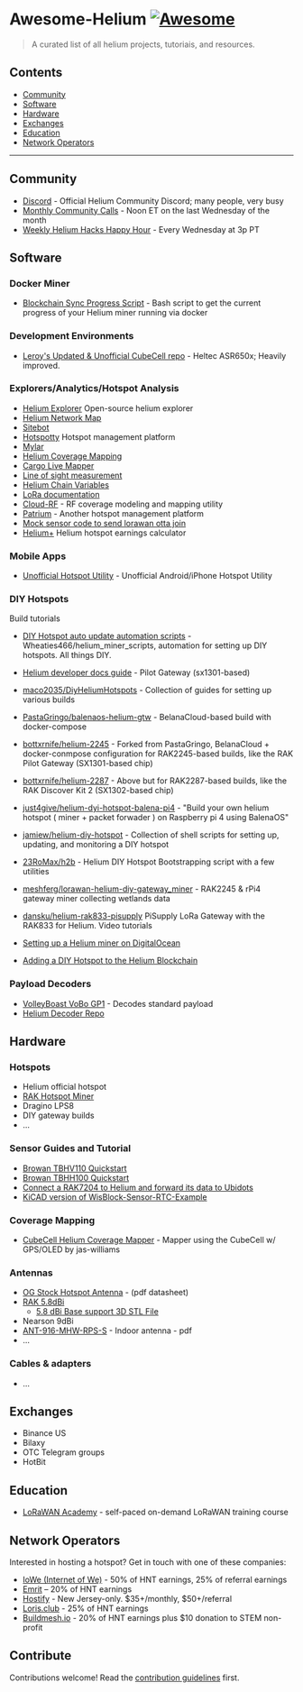 # Awesome-Helium [![Awesome](https://awesome.re/badge.svg)](https://awesome.re)

> A curated list of all helium projects, tutoriais, and resources.


## Contents

- [Community](#community)
- [Software](#software)
- [Hardware](#hardware)
- [Exchanges](#exchanges)
- [Education](#education)
- [Network Operators](#network-operators)

---

## Community

* [Discord](http://discord.gg/helium) - Official Helium Community Discord; many people, very busy 
* [Monthly Community Calls](https://docs.google.com/document/d/1bMm2alBigBj3detA775Dn0Gz9UM5XczAeK9vnjBB3l0/edit#) - Noon ET on the last Wednesday of the month
* [Weekly Helium Hacks Happy Hour](https://zoom.us/meeting/register/tJ0qdeyorDgqHdbWZTQhBSphsFEytiyc5BiP) - Every Wednesday at 3p PT

## Software
### Docker Miner

* [Blockchain Sync Progress Script](https://github.com/Doginal/helium-network-scripts) - Bash script to get the current progress of your Helium miner running via docker

### Development Environments

* [Leroy's Updated & Unofficial CubeCell repo](https://github.com/leroyle/ASR650x-Arduino) - Heltec ASR650x; Heavily improved.

### Explorers/Analytics/Hotspot Analysis

* [Helium Explorer](https://explorer.helium.com) Open-source helium explorer
* [Helium Network Map](https://network.helium.com)
* [Sitebot](https://sitebot.com/helium)
* [Hotspotty](https://hotspotty.net) Hotspot management platform
* [Mylar](https://mylar.app)
* [Helium Coverage Mapping](https://mappers.helium.com)
* [Cargo Live Mapper](https://cargo.helium.com/) 
* [Line of sight measurement](https://www.scadacore.com/tools/rf-path/rf-line-of-sight/)
* [Helium Chain Variables](https://helium.plus/chain-vars)
* [LoRa documentation](https://lora.readthedocs.io/en/latest/)
* [Cloud-RF](https://cloudrf.com/) - RF coverage modeling and mapping utility
* [Patrium](https://patrium.app/) - Another hotspot management platform
* [Mock sensor code to send lorawan otta join](https://github.com/gradoj/sensor)
* [Helium+](https://helium.plus/) Helium hotspot earnings calculator

### Mobile Apps

* [Unofficial Hotspot Utility](https://github.com/kent-williams/hotspot-utility) - Unofficial Android/iPhone Hotspot Utility

### DIY Hotspots

Build tutorials

* [DIY Hotspot auto update automation scripts](https://github.com/Wheaties466/helium_miner_scripts) - Wheaties466/helium_miner_scripts, automation for setting up DIY hotspots. All things DIY.
* [Helium developer docs guide](https://developer.helium.com/hotspot/developer-setup) - Pilot Gateway (sx1301-based)
* [maco2035/DiyHeliumHotspots](https://github.com/maco2035/DiyHeliumHotspots) - Collection of guides for setting up various builds
* [PastaGringo/balenaos-helium-gtw](https://github.com/PastaGringo/balenaos-helium-gtw) - BelanaCloud-based build with docker-compose
* [bottxrnife/helium-2245](https://github.com/bottxrnife/helium-2245) - Forked from PastaGringo, BelanaCloud + docker-conmpose configuration for RAK2245-based builds, like the RAK Pilot Gateway (SX1301-based chip)
* [bottxrnife/helium-2287](https://github.com/bottxrnife/helium-2287) - Above but for RAK2287-based builds, like the RAK Discover Kit 2 (SX1302-based chip)
* [just4give/helium-dyi-hotspot-balena-pi4](https://github.com/just4give/helium-dyi-hotspot-balena-pi4) - "Build your own helium hotspot ( miner + packet forwader ) on Raspberry pi 4 using BalenaOS"
* [jamiew/helium-diy-hotspot](https://github.com/jamiew/helium-diy-hotspot) - Collection of shell scripts for setting up, updating, and monitoring a DIY hotspot
* [23RoMax/h2b](https://github.com/23RoMax/h2b) - Helium DIY Hotspot Bootstrapping script with a few utilities
* [meshferg/lorawan-helium-diy-gateway_miner](https://github.com/meshferg/lorawan-helium-diy-gateway_miner ) - RAK2245 & rPi4 gateway miner collecting wetlands data
* [dansku/helium-rak833-pisupply](https://github.com/dansku/helium-rak833-pisupply) PiSupply LoRa Gateway with the RAK833 for Helium.
Video tutorials

* [Setting up a Helium miner on DigitalOcean](https://www.youtube.com/watch?v=rR2Z0vOufLM)
* [Adding a DIY Hotspot to the Helium Blockchain](https://www.youtube.com/watch?v=SzFWSv6UcIE)

### Payload Decoders

* [VolleyBoast VoBo GP1](https://github.com/VolleyBoast/Decoder) - Decodes standard payload
* [Helium Decoder Repo](https://github.com/helium/console-decoders)


## Hardware

### Hotspots

* Helium official hotspot
* [RAK Hotspot Miner](https://www.calchipconnect.com/products/rak-hotspot-miner)	
* Dragino LPS8
* DIY gateway builds
* ...

### Sensor Guides and Tutorial

* [Browan TBHV110 Quickstart](https://github.com/mikedsp/helium/blob/master/MyDocuments/BrowanTBHV110_HeliumQuickStart-SHARE.pdf)
* [Browan TBHH100 Quickstart](https://github.com/mikedsp/helium/blob/master/MyDocuments/HowTo_BrowanTBHH100_to_GoogleSheet-SHARE.pdf)
* [Connect a RAK7204 to Helium and forward its data to Ubidots](https://www.hackster.io/mariacarlinahernandez/connect-a-rak7204-to-helium-and-forward-its-data-to-ubidots-073793)
* [KiCAD version of WisBlock-Sensor-RTC-Example](https://github.com/ManuIoT/WisBlock-Sensor-RTC-Example)

### Coverage Mapping

* [CubeCell Helium Coverage Mapper](https://github.com/jas-williams/CubeCell-Helium-Mapper) - Mapper using the CubeCell w/ GPS/OLED by jas-williams

### Antennas

* [OG Stock Hotspot Antenna](https://www.mouser.com/datasheet/2/238/ant-916-cw-hwr-1633319.pdf) - (pdf datasheet)
* [RAK 5.8dBi](https://store.rakwireless.com/products/fiber-glass-antenna)
  * [5.8 dBi Base support 3D STL File](https://www.thingiverse.com/thing:4607962)
* Nearson 9dBi
* [ANT-916-MHW-RPS-S](https://linxtechnologies.com/wp/wp-content/uploads/ant-916-mhw-fff-x.pdf) - Indoor antenna - pdf
* ...

### Cables & adapters

* ...

## Exchanges

* Binance US
* Bilaxy
* OTC Telegram groups
* HotBit

## Education

 * [LoRaWAN Academy](https://lora-developers.semtech.com/resources/lorawan-academy/) - self-paced on-demand LoRaWAN training course

## Network Operators

Interested in hosting a hotspot? Get in touch with one of these companies:

 * [IoWe (Internet of We)](https://www.InternetOfWe.net) - 50% of HNT earnings, 25% of referral earnings
 * [Emrit](https://emrit.io/) – 20% of HNT earnings
 * [Hostify](https://www.hostify.cc/) - New Jersey-only. $35+/monthly, $50+/referral
 * [Loris.club](https://www.loris.club) - 25% of HNT earnings
 * [Buildmesh.io](https://www.buildmesh.io/) - 20% of HNT earnings plus $10 donation to STEM non-profit


## Contribute

Contributions welcome! Read the [contribution guidelines](contributing.md) first.
